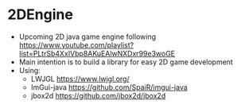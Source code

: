 # 2DEngine

- Upcoming 2D java game engine following https://www.youtube.com/playlist?list=PLtrSb4XxIVbp8AKuEAlwNXDxr99e3woGE
- Main intention is to build a library for easy 2D game development
- Using:
    - LWJGL https://www.lwjgl.org/
    - ImGui-java https://github.com/SpaiR/imgui-java
    - jbox2d https://github.com/jbox2d/jbox2d